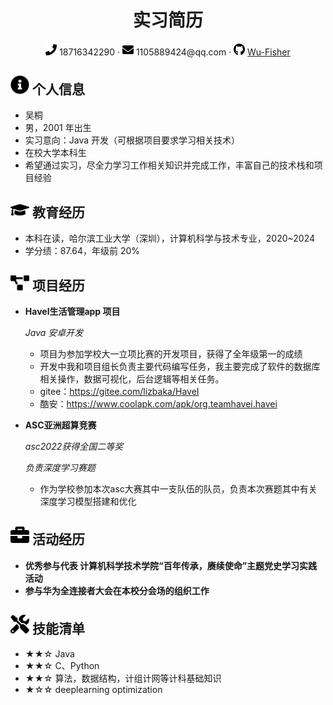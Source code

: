  <center>
     <h1>实习简历</h1>
     <div>
         <span>
             <img src="assets/phone-solid.svg" width="18px">
             18716342290
         </span>
         ·
         <span>
             <img src="assets/envelope-solid.svg" width="18px">
             1105889424@qq.com
         </span>
         ·
         <span>
             <img src="assets/github-brands.svg" width="18px">
             <a href="https://github.com/Wu-Fisher">Wu-Fisher</a>
         </span>
         <!-- · -->
         <!-- <span>
             <img src="assets/rss-solid.svg" width="18px">
             <a href="#">My Blog</a>
         </span> -->
     </div>
 </center>

 ## <img src="assets/info-circle-solid.svg" width="30px"> 个人信息 
 - 吴桐
 - 男，2001 年出生
 - 实习意向：Java 开发（可根据项目要求学习相关技术）
 - 在校大学本科生
 - 希望通过实习，尽全力学习工作相关知识并完成工作，丰富自己的技术栈和项目经验

## <img src="assets/graduation-cap-solid.svg" width="30px"> 教育经历

- 本科在读，哈尔滨工业大学（深圳），计算机科学与技术专业，2020~2024
- 学分绩：87.64，年级前 20%
## <img src="assets/project-diagram-solid.svg" width="30px"> 项目经历

- **Havel生活管理app 项目**

  *Java 安卓开发*
    - 项目为参加学校大一立项比赛的开发项目，获得了全年级第一的成绩
    - 开发中我和项目组长负责主要代码编写任务，我主要完成了软件的数据库相关操作，数据可视化，后台逻辑等相关任务。
    - gitee：https://gitee.com/lizbaka/HaveI
    - 酷安：https://www.coolapk.com/apk/org.teamhavei.havei

- **ASC亚洲超算竞赛**
    
     
     *asc2022获得全国二等奖*
     
     *负责深度学习赛题*
     - 作为学校参加本次asc大赛其中一支队伍的队员，负责本次赛题其中有关深度学习模型搭建和优化

## <img src="assets/briefcase-solid.svg" width="30px"> 活动经历

- **优秀参与代表 计算机科学技术学院“百年传承，赓续使命”主题党史学习实践活动**
- **参与华为全连接者大会在本校分会场的组织工作**


   

## <img src="assets/tools-solid.svg" width="30px"> 技能清单

- ★★☆ Java
- ★★☆ C、Python
- ★★☆ 算法，数据结构，计组计网等计科基础知识
- ★☆☆ deeplearning optimization